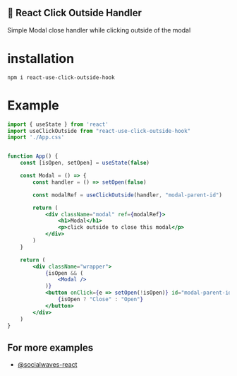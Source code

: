 
## 🚀 React Click Outside Handler
Simple Modal close handler while clicking outside of the modal

# installation

```
npm i react-use-click-outside-hook
```

# Example

```jsx
import { useState } from 'react'
import useClickOutside from "react-use-click-outside-hook"
import './App.css'


function App() {
	const [isOpen, setOpen] = useState(false)

	const Modal = () => {
		const handler = () => setOpen(false)

		const modalRef = useClickOutside(handler, "modal-parent-id")

		return (
			<div className="modal" ref={modalRef}>
				<h1>Modal</h1>
				<p>click outside to close this modal</p>
			</div>
		)
	}

	return (
		<div className="wrapper">
			{isOpen && (
				<Modal />
			)}
			<button onClick={e => setOpen(!isOpen)} id="modal-parent-id">
				{isOpen ? "Close" : "Open"}
			</button>
		</div>
	)
}
```


## For more examples

- [@socialwaves-react](https://github.com/safwantaliparamba/socialwaves-react/blob/master/src/components/includes/home/includes/LeftSideBar.jsx#L146)
